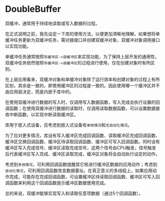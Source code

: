 # DoubleBuffer

双缓冲，通常用于持续地读取或写入数据的过程。

在正式说明之前，我先设定一下库的使用方法，以便更加清晰地理解。如果想将单缓冲任务更新为双缓冲任务，需对接接口并创建双缓冲对象，双缓冲对象调用接口以实现功能。

单缓冲任务通常按照`写缓冲区->读缓冲区`来实现功能，为了保持上层开发的通用性，双缓冲任务依然按照`写缓冲区->读缓冲区`的过程进行使用，仅在创建对象时有所区别。

在上层应用看来，双缓冲对象和单缓冲对象除了运行效率和创建对象的过程上有所区别，其余是一致的，即使用缓冲区的过程是一致的。因此使用哪一个缓冲区并不由应用层决定，而是内嵌于库中的。

在使用双缓冲进行数据的写入时，仅调用写入数据函数，写入完成会执行设置的回调函数；在使用双缓冲进行数据的读取时，仅调用读取数据函数，可以设置数据接收中断函数，以实现中断读取缓冲区。

库用于嵌入式设备，应考虑到嵌入式设备有`单核情况`和`无自动化情况`。

为了应对更多情况，库设有写入缓冲区完成回调函数、读取缓冲区完成回调函数、缓冲区交换回调函数、缓冲区待读取回调函数、缓冲区可写入回调函数。同时设有缓冲区写入完成信号、缓冲区读取完成信号，这两个信号由CPU触发，信号触发后代表缓冲区写入完成、缓冲区读取完成，缓冲区对象将会自动执行设定的动作。

考虑到`多核情况`，可利用回调函数提醒其它核进行缓冲区数据的应用动作；考虑到`自动化情况`，可利用回调函数改变数据基址。在真正意义的多线程上，如果应用动作完成，可能存在完成回调函数，可设置缓冲区待读取回调函数、缓冲区可写入回调函数来利用这个回调函数提示缓冲区数据使用完成。

总的来说，双缓冲能够实现写入和读取任意项数据（通过5个回调函数）。
